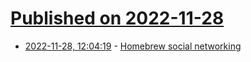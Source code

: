 # [Published on 2022-11-28](index.md)

* [2022-11-28, 12:04:19](https://lobste.rs/s/kojxip/homebrew_social_networking) - [Homebrew social networking](http://dtrace.org/blogs/bmc/2022/11/27/homebrew-social-networking/)
